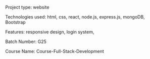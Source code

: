Project type:  website

Technologies used: html, css, react, node.js, express.js, mongoDB, Bootstrap

Features:  responsive design, login system,

Batch Number: G25

Course Name: Course-Full-Stack-Development


